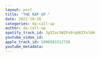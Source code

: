 ```yaml
---
layout: post
title: "THE RAP UP "
date: 2022-10-20
categories: da-call-up
author: da-call-up
spotify_track_id: 3g5ZacSWIPv9rqXKZYxlGH
youtube_video_id: 
apple_track_id: 1000583312730
youtube_metadata: 
---
```

